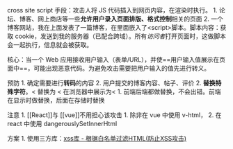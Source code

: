 cross site script
手段：攻击人将 JS 代码插入到网页内容，在渲染时执行。
	1. 论坛、博客、网上商店等一些**允许用户录入页面排版、格式控制**相关的页面
	2. 一个博客网站，我在上面发表了一篇博客，在里面嵌入了\<script>脚本。脚本内容：获取 cookie，发送到我的服务器（已配合跨域）。所有*访问者*打开页面时，这做脚本会一起执行，信息就会被获取。

核心：当一个 Web 应用接收用户输入（表单/URL），并使==用户输入值展示在页面中==，可能出现恶意代码。为避免攻击需要把用户输入的值先进行转义。

预防
	1. 确定需要进行**转码**的内容
		2. 用户提交的博客内容、帖子、评价
	2. **替换特殊字符**。< 替换为 &lt;   在浏览器中展示为<
		1. 前端后端都做替换，不会出错。前端在显示时做替换，后面在存储时替换

注意
	1. [[React]]与 [[vue]]不用担心该攻击
		1. 除非在 vue 中使用 v-html，
		2. 在 react 中使用 dangerouslySetInnerHtml

方案
	1. 使用三方库：[xss库 - 根据白名单过滤HTML(防止XSS攻击)](https://jsxss.com/zh/starter/quickstart.html) 